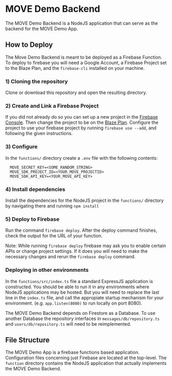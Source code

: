 # MOVE Demo Backend
The MOVE Demo Backend is a NodeJS application that can serve as the backend for the MOVE Demo App.

## How to Deploy
The Move Demo Backend is meant to be deployed as a Firebase Function.
To deploy to firebase you will need a Google Account, a Firebase Project set to the Blaze Plan, and the `firebase-cli` installed on your machine.

### 1) Cloning the repository
Clone or download this repository and open the resulting directory.
### 2) Create and Link a Firebase Project
If you did not already do so you can set up a new project in the [Firebase Console](https://console.firebase.google.com/).
Then change the project to be on the [Blaze Plan](https://firebase.google.com/docs/projects/billing/firebase-pricing-plans#switch-between-pricing-plans).
Configure the project to use your firebase project by running `firebase use --add`, and following the given instructions.
### 3) Configure 
In the `functions/` directory create a `.env` file with the following contents:
```
  MOVE_SECRET_KEY=<SOME_RANDOM_STRING>
  MOVE_SDK_PROJECT_ID=<YOUR_MOVE_PROJECTID>
  MOVE_SDK_API_KEY=<YOUR_MOVE_API_KEY>
```
### 4) Install dependencies
Install the dependencies for the NodeJS project in the `functions/` directory by navigating there and running `npm install`
### 5) Deploy to Firebase
Run the command `firebase deploy`.
After the deploy command finishes, check the output for the URL of your function.

Note: While running `firebase deploy` firebase may ask you to enable certain APIs or change project settings. If it does you will need to make the necessary changes and rerun the `firebase deploy` command.

### Deploying in other environments
In the `functions/src/index.ts` file a standard ExpressJS application is constructed. 
You should be able to run it in any environments where NodeJS applications may be hosted. 
But you will need to replace the last line in the `index.ts` file, and call the appropiate startup mechanism 
for your environment. (e.g. `app.listen(8080)` to run locally on port 8080).

The MOVE Demo Backend depends on Firestore as a Database. 
To use another Database the repository interfaces in `messages/db/repository.ts` and `users/db/repository.ts` will need to be reimplemented.

## File Structure
The MOVE Demo App is a firebase functions based application.
Configuration files concerning just Firebase are located at the top-level.
The `function` directory contains the NodeJS application that actually implements the MOVE Demo Backend.

